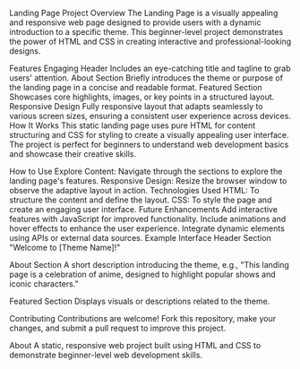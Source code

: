 Landing Page
Project Overview
The Landing Page is a visually appealing and responsive web page designed to provide users with a dynamic introduction to a specific theme. This beginner-level project demonstrates the power of HTML and CSS in creating interactive and professional-looking designs.

Features
Engaging Header
Includes an eye-catching title and tagline to grab users' attention.
About Section
Briefly introduces the theme or purpose of the landing page in a concise and readable format.
Featured Section
Showcases core highlights, images, or key points in a structured layout.
Responsive Design
Fully responsive layout that adapts seamlessly to various screen sizes, ensuring a consistent user experience across devices.
How It Works
This static landing page uses pure HTML for content structuring and CSS for styling to create a visually appealing user interface. The project is perfect for beginners to understand web development basics and showcase their creative skills.

How to Use
Explore Content: Navigate through the sections to explore the landing page's features.
Responsive Design: Resize the browser window to observe the adaptive layout in action.
Technologies Used
HTML: To structure the content and define the layout.
CSS: To style the page and create an engaging user interface.
Future Enhancements
Add interactive features with JavaScript for improved functionality.
Include animations and hover effects to enhance the user experience.
Integrate dynamic elements using APIs or external data sources.
Example Interface
Header Section
"Welcome to [Theme Name]!"

About Section
A short description introducing the theme, e.g., "This landing page is a celebration of anime, designed to highlight popular shows and iconic characters."

Featured Section
Displays visuals or descriptions related to the theme.

Contributing
Contributions are welcome! Fork this repository, make your changes, and submit a pull request to improve this project.

About
A static, responsive web project built using HTML and CSS to demonstrate beginner-level web development skills.

